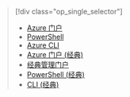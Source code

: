 > [!div class="op_single_selector"]
>- [Azure 门户](../articles/virtual-network/virtual-networks-create-vnet-arm-pportal.md)
>- [PowerShell](../articles/virtual-network/virtual-networks-create-vnet-arm-ps.md)
>- [Azure CLI](../articles/virtual-network/virtual-networks-create-vnet-arm-cli.md)
>- [Azure 门户 (经典)](../articles/virtual-network/virtual-networks-create-vnet-classic-pportal.md)
>- [经典管理门户](../articles/virtual-network/virtual-networks-create-vnet-classic-portal.md)
>- [PowerShell (经典)](../articles/virtual-network/virtual-networks-create-vnet-classic-netcfg-ps.md)
>- [CLI (经典)](../articles/virtual-network/virtual-networks-create-vnet-classic-cli.md)

<!---HONumber=69-->
